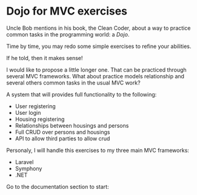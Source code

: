# Dojo for MVC exercises

Uncle Bob mentions in his book, the Clean Coder, about a way to practice common tasks in the programming world: a *Dojo*.

Time by time, you may redo some simple exercises to refine your abilities.

If he told, then it makes sense!

I would like to propose a little longer one. That can be practiced through several MVC frameworks. What about practice models relationship and several others common tasks in the usual MVC work?

A system that will provides full functionality to the following:

* User registering
* User login
* Housing registering
* Relationships between housings and persons
* Full CRUD over persons and housings
* API to allow third parties to allow crud

Personaly, I will handle this exercises to my three main MVC frameworks:

* Laravel
* Symphony
* .NET

Go to the documentation section to start:


